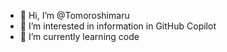- 👋 Hi, I’m @Tomoroshimaru
- 👀 I’m interested in information in GitHub Copilot
- 🌱 I’m currently learning code

<!---
Tomoroshimaru/Tomoroshimaru is a ✨ special ✨ repository because its `README.md` (this file) appears on your GitHub profile.
You can click the Preview link to take a look at your changes.
--->
